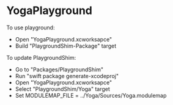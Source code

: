 # YogaPlayground

To use playground:
* Open "YogaPlayground.xcworksapce"
* Build "PlaygroundShim-Package" target

To update PlaygroundShim:
* Go to "Packages/PlaygroundShim"
* Run "swift package generate-xcodeproj"
* Open "YogaPlayground.xcworksapce"
* Select "PlaygroundShim/Yoga" target
* Set MODULEMAP_FILE = ../Yoga/Sources/Yoga.modulemap

